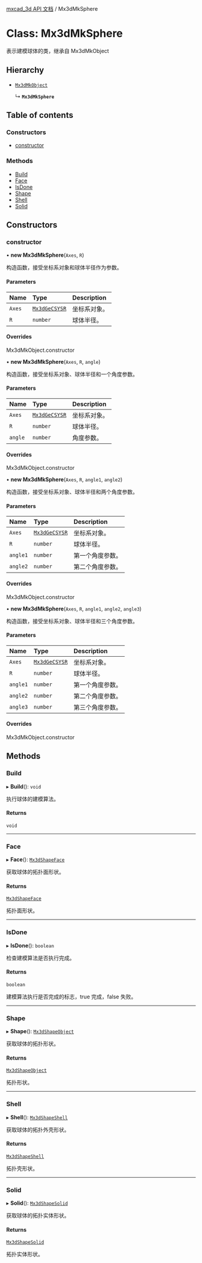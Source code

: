[mxcad_3d API 文档](../README.md) / Mx3dMkSphere

# Class: Mx3dMkSphere

表示建模球体的类，继承自 Mx3dMkObject

## Hierarchy

- [`Mx3dMkObject`](Mx3dMkObject.md)

  ↳ **`Mx3dMkSphere`**

## Table of contents

### Constructors

- [constructor](Mx3dMkSphere.md#constructor)

### Methods

- [Build](Mx3dMkSphere.md#build)
- [Face](Mx3dMkSphere.md#face)
- [IsDone](Mx3dMkSphere.md#isdone)
- [Shape](Mx3dMkSphere.md#shape)
- [Shell](Mx3dMkSphere.md#shell)
- [Solid](Mx3dMkSphere.md#solid)

## Constructors

### constructor

• **new Mx3dMkSphere**(`Axes`, `R`)

构造函数，接受坐标系对象和球体半径作为参数。

#### Parameters

| Name | Type | Description |
| :------ | :------ | :------ |
| `Axes` | [`Mx3dGeCSYSR`](Mx3dGeCSYSR.md) | 坐标系对象。 |
| `R` | `number` | 球体半径。 |

#### Overrides

Mx3dMkObject.constructor

• **new Mx3dMkSphere**(`Axes`, `R`, `angle`)

构造函数，接受坐标系对象、球体半径和一个角度参数。

#### Parameters

| Name | Type | Description |
| :------ | :------ | :------ |
| `Axes` | [`Mx3dGeCSYSR`](Mx3dGeCSYSR.md) | 坐标系对象。 |
| `R` | `number` | 球体半径。 |
| `angle` | `number` | 角度参数。 |

#### Overrides

Mx3dMkObject.constructor

• **new Mx3dMkSphere**(`Axes`, `R`, `angle1`, `angle2`)

构造函数，接受坐标系对象、球体半径和两个角度参数。

#### Parameters

| Name | Type | Description |
| :------ | :------ | :------ |
| `Axes` | [`Mx3dGeCSYSR`](Mx3dGeCSYSR.md) | 坐标系对象。 |
| `R` | `number` | 球体半径。 |
| `angle1` | `number` | 第一个角度参数。 |
| `angle2` | `number` | 第二个角度参数。 |

#### Overrides

Mx3dMkObject.constructor

• **new Mx3dMkSphere**(`Axes`, `R`, `angle1`, `angle2`, `angle3`)

构造函数，接受坐标系对象、球体半径和三个角度参数。

#### Parameters

| Name | Type | Description |
| :------ | :------ | :------ |
| `Axes` | [`Mx3dGeCSYSR`](Mx3dGeCSYSR.md) | 坐标系对象。 |
| `R` | `number` | 球体半径。 |
| `angle1` | `number` | 第一个角度参数。 |
| `angle2` | `number` | 第二个角度参数。 |
| `angle3` | `number` | 第三个角度参数。 |

#### Overrides

Mx3dMkObject.constructor

## Methods

### Build

▸ **Build**(): `void`

执行球体的建模算法。

#### Returns

`void`

___

### Face

▸ **Face**(): [`Mx3dShapeFace`](Mx3dShapeFace.md)

获取球体的拓扑面形状。

#### Returns

[`Mx3dShapeFace`](Mx3dShapeFace.md)

拓扑面形状。

___

### IsDone

▸ **IsDone**(): `boolean`

检查建模算法是否执行完成。

#### Returns

`boolean`

建模算法执行是否完成的标志，true 完成，false 失败。

___

### Shape

▸ **Shape**(): [`Mx3dShapeObject`](Mx3dShapeObject.md)

获取球体的拓扑形状。

#### Returns

[`Mx3dShapeObject`](Mx3dShapeObject.md)

拓扑形状。

___

### Shell

▸ **Shell**(): [`Mx3dShapeShell`](Mx3dShapeShell.md)

获取球体的拓扑外壳形状。

#### Returns

[`Mx3dShapeShell`](Mx3dShapeShell.md)

拓扑壳形状。

___

### Solid

▸ **Solid**(): [`Mx3dShapeSolid`](Mx3dShapeSolid.md)

获取球体的拓扑实体形状。

#### Returns

[`Mx3dShapeSolid`](Mx3dShapeSolid.md)

拓扑实体形状。
